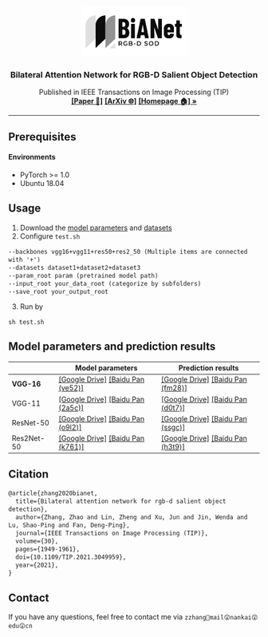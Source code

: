 <!-- PROJECT LOGO -->
<br />
<p align="center">
  <a href="https://arxiv.org/abs/2004.14582">
    <img src="imgs/BiANet_logo.png" alt="Logo" width="210" height="100">
  </a>

  <h3 align="center">Bilateral Attention Network for RGB-D Salient Object Detection</h3>
  <p align="center">
    Published in IEEE Transactions on Image Processing (TIP)
    <br />
    <a href="https://ieeexplore.ieee.org/document/9321705?source=authoralert"><strong> [Paper 📄]</strong></a>
    <a href="https://arxiv.org/abs/2004.14582"><strong> [ArXiv 🌐]</strong></a>
    <!-- <a href="https://arxiv.org/abs/2004.14582"><strong> [中译版 🐼]</strong></a> -->
    <a href="http://zhaozhang.net"><strong> [Homepage 🏠] »</strong></a>
    <br />
  </p>
</p>

***
<!-- The official repo of the paper
[Bilateral Attention Network for RGB-D Salient Object Detection](https://ieeexplore.ieee.org/document/9321705?source=authoralert) -->


## Prerequisites
#### Environments
* PyTorch >= 1.0
* Ubuntu 18.04


<!-- USAGE EXAMPLES -->
## Usage
1. Download the [model parameters](#download) and [datasets](http://dpfan.net/d3netbenchmark/)
2. Configure  `test.sh`

``` 
--backbones vgg16+vgg11+res50+res2_50 (Multiple items are connected with '+')
--datasets dataset1+dataset2+dataset3
--param_root param (pretrained model path)
--input_root your_data_root (categorize by subfolders)
--save_root your_output_root
```

3. Run by
```
sh test.sh
```
## <span id="download">Model parameters and prediction results <span>
|   | Model parameters |  Prediction results |
|  ----  | ----  | ----  |
|  **VGG-16**  | [[Google Drive]](https://drive.google.com/file/d/1yfE2-4GH-QJo5JvvJbKRwXgzaRQ5e8h_/view?usp=sharing) [[Baidu Pan (ve52)]](https://pan.baidu.com/s/1x00PxMs9ojtzzRXIzKY8NA) | [[Google Drive]](https://drive.google.com/file/d/1JoDT4O2gtoaiafWky1T8nNcPxbGGeaz8/view?usp=sharing) [[Baidu Pan (fm28)]](https://pan.baidu.com/s/11AAWQFiWR-2VbdoM93XWpA) |
|  VGG-11  | [[Google Drive]](https://drive.google.com/file/d/1TdTvZmPIbPfaX_BYI7dNTUoMI7IVXvFe/view?usp=sharing) [[Baidu Pan (2a5c)]](https://pan.baidu.com/s/1Usr-SNCPZADyISaIXPEZxA) | [[Google Drive]](https://drive.google.com/file/d/14aP1634QFjc0wQu8Unjme0lsmaJtlnFp/view?usp=sharing) [[Baidu Pan (d0t7)]](https://pan.baidu.com/s/1U-7hkmvfN8Pjj0pnC8VLGQ) |
|  ResNet-50  | [[Google Drive]](https://drive.google.com/file/d/13vHFAR44v2bojEJppoB058QV0Vc9-Tm7/view?usp=sharing) [[Baidu Pan (o9l2)]](https://pan.baidu.com/s/1m0p7IN4GB2BWCcoj6kM_lw) | [[Google Drive]](https://drive.google.com/file/d/1E9kNo8PIZ4tbeoluQ0cJctFRKtffM_IY/view?usp=sharing) [[Baidu Pan (ssgc)]](https://pan.baidu.com/s/1cAnx70hZ5tLWEMmZXRlvVQ) |
|  Res2Net-50  | [[Google Drive]](https://drive.google.com/file/d/1DppyXLs_toFi6bM5ZbGWip35BxLGfw4y/view?usp=sharing) [[Baidu Pan (k761)]](https://pan.baidu.com/s/1ycs9SI5bmIKBUbcNsrR7qQ) | [[Google Drive]](https://drive.google.com/file/d/1at-K6DfKNP2Gnao9f0v9agmzADkgt0Ik/view?usp=sharing) [[Baidu Pan (h3t9)]](https://pan.baidu.com/s/1YHVrDEl1-dCHgS2Fuc1Qzw) |

## Citation
```
@article{zhang2020bianet,
  title={Bilateral attention network for rgb-d salient object detection},
  author={Zhang, Zhao and Lin, Zheng and Xu, Jun and Jin, Wenda and Lu, Shao-Ping and Fan, Deng-Ping},
  journal={IEEE Transactions on Image Processing (TIP)},
  volume={30},
  pages={1949-1961},
  doi={10.1109/TIP.2021.3049959},
  year={2021},
}
```

## Contact
If you have any questions, feel free to contact me via `zzhang🥳mail😲nankai😲edu😲cn`
